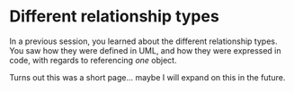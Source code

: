 # Different relationship types

In a previous session, you learned about the different relationship types. You saw how they were defined in UML, and how they were expressed in code, with regards to referencing _one_ object.

Turns out this was a short page... maybe I will expand on this in the future.